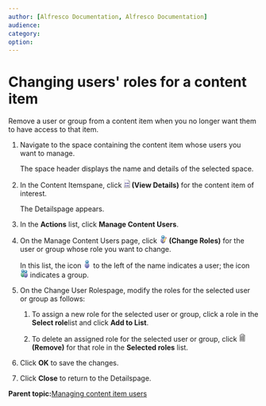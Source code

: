 ```yaml
---
author: [Alfresco Documentation, Alfresco Documentation]
audience: 
category: 
option: 
---
```


# Changing users' roles for a content item

Remove a user or group from a content item when you no longer want them to have access to that item.

1.  Navigate to the space containing the content item whose users you want to manage.

    The space header displays the name and details of the selected space.

2.  In the Content Itemspane, click ![View Details](../images/im-viewdetails.png) **\(View Details\)** for the content item of interest.

    The Detailspage appears.

3.  In the **Actions** list, click **Manage Content Users**.

4.  On the Manage Content Users page, click ![Change Roles](../images/im-user-modify.png) **\(Change Roles\)** for the user or group whose role you want to change.

    In this list, the icon ![User](../images/im-user.png) to the left of the name indicates a user; the icon ![Group](../images/im-group.png) indicates a group.

5.  On the Change User Rolespage, modify the roles for the selected user or group as follows:

    1.  To assign a new role for the selected user or group, click a role in the **Select role**list and click **Add to List**.

    2.  To delete an assigned role for the selected user or group, click ![Remove](../images/im-delete.png) **\(Remove\)** for that role in the **Selected roles** list.

6.  Click **OK** to save the changes.

7.  Click **Close** to return to the Detailspage.


**Parent topic:**[Managing content item users](../concepts/cuh-content-manage-users.md)

